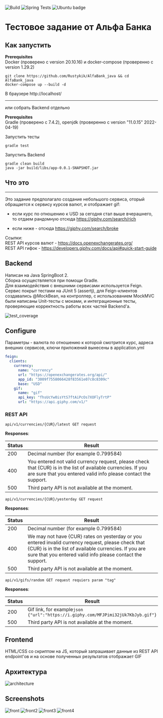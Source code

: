 ![Build](https://github.com/PickBas/video_hosting_api/workflows/Build/badge.svg)
![Spring Tests](https://github.com/PickBas/video_hosting_api/workflows/Spring%20Tests/badge.svg)
![Ubuntu badge](https://badgen.net/badge/icon/Ubuntu?icon=terminal&label)

# Тестовое задание от Альфа Банка

## Как запустить

**Prerequisites**  
Docker (проверено с version 20.10.16) и docker-compose (проверенно с version 1.29.2)  

    git clone https://github.com/Rustykik/AlfaBank_java && cd AlfaBank_java
    docker-compose up --build -d

В браузере http://localhost/

---

или  собрать Backend отдельно  

**Prerequisites**  
Gradle (проверено с 7.4.2),
openjdk (проверенно с version "11.0.15" 2022-04-19)  

Запустить тесты  

    gradle test

Запустить Backend

    gradle clean build
    java -jar build/libs/app-0.0.1-SNAPSHOT.jar 

## Что это

---
Это задание предполагало создание небольшого сервиса, оторый обращается к сервису курсов валют, и отображает gif:
* если курс по отношению к USD за сегодня стал выше вчерашнего, то отдаем рандомную отсюда https://giphy.com/search/rich
  

* если ниже - отсюда https://giphy.com/search/broke

Ссылки:  
REST API курсов валют - https://docs.openexchangerates.org/  
REST API гифок - https://developers.giphy.com/docs/api#quick-start-guide


## Backend 
Написан на Java SpringBoot 2.  
Сборка осуществляется при помощи Gradle.  
Для взаимодействия с внешними сервисами используется Feign.  
Сервис покрыт тестами на JUnit 5 (assertj), для Feign-клиентов создавались @MockBean, на контроллер, с использованием MockMVC  были написаны Unit-тесты с моками, и интеграционные тесты, проверяющие корректность работы всех частей Backend'a.  

![test_coverage](info/img/test_coverage.png)

## Configure
Параметры - валюта по отношению к которой смотрится курс, адреса внешних сервисов, ключи приложений вынесены в application.yml
```yml
feign:
  clients:
    currency:
      name: "currency"
      url: "https://openexchangerates.org/api/"
      app_id: "3009f7558066428f83561e07c8c8309c"
      base: "USD"
    gif:
      name: "gif"
      api_key: "fhsUcYw0isYtS7ftAiPcOs7XOFlyTrtP"
      url: "https://api.giphy.com/v1/"
```

### REST API

    api/v1/currencies/{CUR}/latest GET request

**Responses**:

Status|Result
---|-----
200| Decimal number (for example 0.799584)
400| You entered not valid currency request, please check that {CUR} is in the list of available currencies. If you are sure that you entered valid info please contact the support.
500| Third party API is not available at the moment.
    api/v1/currencies/{CUR}/yesterday GET request
**Responses**:

Status|Result
---|-----
200| Decimal number (for example 0.799584)
400| We may not have {CUR} rates on yesterday or you entered invalid currency request, please check that {CUR} is in the list of available currencies. If you are sure that you entered valid info please contact the support.
500| Third party API is not available at the moment.


    api/v1/gifs/random GET request requiers param "tag"

**Responses**:

Status|Result
---|-----
200| Gif link, for example```json {"url":"https://i.giphy.com/MFJPimi32jUk7KbJyb.gif"}```
500| Third party API is not available at the moment.

## Frontend

HTML/CSS со скриптом на JS, который запрашивает данные из REST API  endpoint'ов и на основе полученных результатов отображает GIF 

## Архитектура

![architecture](/info/img/arcitecture.png)

## Screenshots

![front](/info/img/front_bad1.png)
![front2](/info/img/front_good1.png)
![front3](/info/img/front_bad2.png)
![front4](/info/img/front_good2.png)

